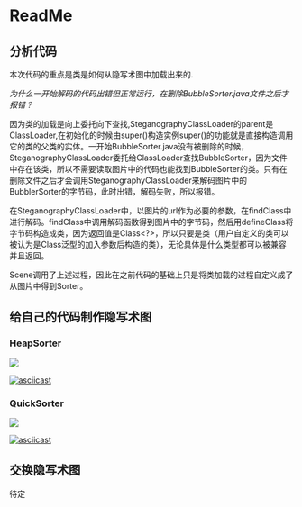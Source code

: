 # ReadMe

## 分析代码

本次代码的重点是类是如何从隐写术图中加载出来的.

*为什么一开始解码的代码出错但正常运行，在删除BubbleSorter.java文件之后才报错？*	

因为类的加载是向上委托向下查找,SteganographyClassLoader的parent是ClassLoader,在初始化的时候由super()构造实例super()的功能就是直接构造调用它的类的父类的实体。一开始BubbleSorter.java没有被删除的时候，SteganographyClassLoader委托给ClassLoader查找BubbleSorter，因为文件中存在该类，所以不需要读取图片中的代码也能找到BubbleSorter的类。只有在删除文件之后才会调用SteganographyClassLoader来解码图片中的BubblerSorter的字节码，此时出错，解码失败，所以报错。

在SteganographyClassLoader中，以图片的url作为必要的参数，在findClass中进行解码。findClass中调用解码函数得到图片中的字节码，然后用defineClass将字节码构造成类，因为返回值是Class<?>，所以只要是类（用户自定义的类可以被认为是Class泛型的加入参数后构造的类），无论具体是什么类型都可以被兼容并且返回。

Scene调用了上述过程，因此在之前代码的基础上只是将类加载的过程自定义成了从图片中得到Sorter。



## 给自己的代码制作隐写术图

### HeapSorter

![](/home/njucs/Java/jw03-August0830/example.HeapSorter.png)

[![asciicast](https://asciinema.org/a/439483.svg)](https://asciinema.org/a/439483)

### QuickSorter

![](/home/njucs/Java/jw03-August0830/example.QuickSorter.png)

[![asciicast](https://asciinema.org/a/439488.svg)](https://asciinema.org/a/439488)



## 交换隐写术图

待定
